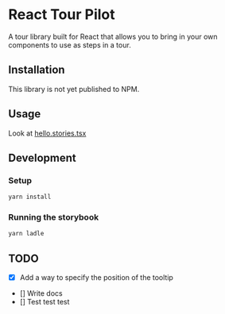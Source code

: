 # React Tour Pilot

A tour library built for React that allows you to bring in your own components to use as steps in a tour.

## Installation

This library is not yet published to NPM.

## Usage

Look at [hello.stories.tsx](./src/stories/hello.stories.tsx)

## Development

### Setup

```bash
yarn install
```

### Running the storybook

```bash
yarn ladle
```

## TODO

- [x] Add a way to specify the position of the tooltip
- [] Write docs
- [] Test test test
